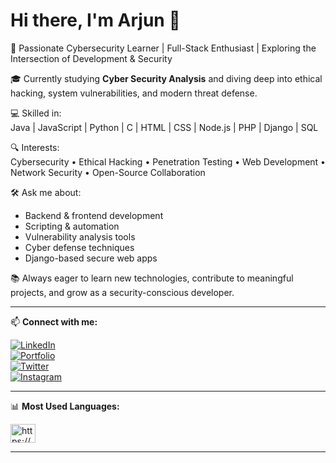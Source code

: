# Hi there, I'm Arjun 👋

🚀 Passionate Cybersecurity Learner | Full-Stack Enthusiast | Exploring the Intersection of Development & Security

🎓 Currently studying **Cyber Security Analysis** and diving deep into ethical hacking, system vulnerabilities, and modern threat defense.

💻 Skilled in:  
Java | JavaScript | Python | C | HTML | CSS | Node.js | PHP | Django | SQL

🔍 Interests:  
Cybersecurity • Ethical Hacking • Penetration Testing • Web Development • Network Security • Open-Source Collaboration

🛠️ Ask me about:
- Backend & frontend development
- Scripting & automation
- Vulnerability analysis tools
- Cyber defense techniques
- Django-based secure web apps

📚 Always eager to learn new technologies, contribute to meaningful projects, and grow as a security-conscious developer.

---

📫 **Connect with me:**

[![LinkedIn](https://img.shields.io/badge/LinkedIn-blue?logo=linkedin&style=for-the-badge)](https://linkedin.com/in/arjun-raj-671569371)  
[![Portfolio](https://img.shields.io/badge/Portfolio-Visit-orange?logo=github&style=for-the-badge)](https://yourportfolio.github.io)  
[![Twitter](https://img.shields.io/badge/X-Connect-000?logo=x&logoColor=white&style=for-the-badge)](https://x.com/itsarjunx)  
[![Instagram](https://img.shields.io/badge/Instagram-Follow-pink?logo=instagram&style=for-the-badge)](https://instagram.com/__.arjun__aju__)  


---

📊 **Most Used Languages:**

<a href="https://www.youtube.com/channel/UC-haYD937v1AWz0P1mo6JGA" target="blank"><img align="center" src="https://raw.githubusercontent.com/rahuldkjain/github-profile-readme-generator/master/src/images/icons/Social/youtube.svg" alt="https://www.youtube.com/techno_rabit" height="30" width="40" /></a>

---
